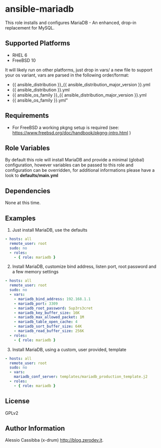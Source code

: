 ansible-mariadb
=========

This role installs and configures MariaDB - An enhanced, drop-in replacement for MySQL.

Supported Platforms
-------------------

* RHEL 6
* FreeBSD 10

It will likely run on other platforms, just drop in vars/ a new file to support your os variant, vars are parsed in the following order/format:
* {{ ansible_distribution }}_{{ ansible_distribution_major_version }}.yml
* {{ ansible_distribution }}.yml
* {{ ansible_os_family }}_{{ ansible_distribution_major_version }}.yml
* {{ ansible_os_family }}.yml"

Requirements
------------

* For FreeBSD a working pkgng setup is required (see: https://www.freebsd.org/doc/handbook/pkgng-intro.html )


Role Variables
--------------

By default this role will install MariaDB and provide a minimal (global) configuration, however variables can be passed to this role
and configuration can be overridden, for additional informations please have a look to **defaults/main.yml**


Dependencies
------------

None at this time.

Examples
----------------

1) Just install MariaDB, use the defaults
```yaml
- hosts: all
  remote_user: root
  sudo: no
  - roles:
    - { role: mariadb }
```

2) Install MariaDB, customize bind address, listen port, root password and a few memory settings
```yaml
- hosts: all
  remote_user: root
  sudo: no
  - vars:
    - mariadb_bind_address: 192.168.1.1
    - mariadb_port: 3309
    - mariadb_root_password: Sup3rs3cret
    - mariadb_key_buffer_size: 16K
    - mariadb_max_allowed_packet: 1M
    - mariadb_table_open_cache: 4
    - mariadb_sort_buffer_size: 64K
    - mariadb_read_buffer_size: 256K
  - roles:
    - { role: mariadb }
```

3) Install MariaDB, using a custom, user provided, template
```yaml
- hosts: all
  remote_user: root
  sudo: no
  - vars:
    mariadb_conf_server: templates/mariadb_production_template.j2
  - roles:
    - { role: mariadb }
```

License
-------

GPLv2

Author Information
------------------

Alessio Cassibba (x-drum) http://blog.zerodev.it.